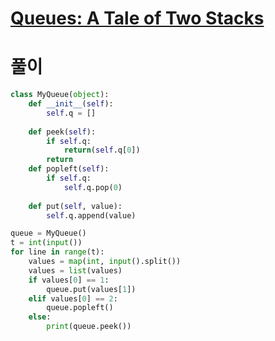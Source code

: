 # [Queues: A Tale of Two Stacks](hackerrank.com/challenges/ctci-queue-using-two-stacks/problem?isFullScreen=true&h_l=interview&playlist_slugs%5B%5D=interview-preparation-kit&playlist_slugs%5B%5D=stacks-queues)

# 풀이
```python
class MyQueue(object):
    def __init__(self):
        self.q = []
    
    def peek(self):
        if self.q:
            return(self.q[0])
        return
    def popleft(self): 
        if self.q:
            self.q.pop(0)
        
    def put(self, value):
        self.q.append(value)

queue = MyQueue()
t = int(input())
for line in range(t):
    values = map(int, input().split())
    values = list(values)
    if values[0] == 1:
        queue.put(values[1])        
    elif values[0] == 2:
        queue.popleft()
    else:
        print(queue.peek())
```
